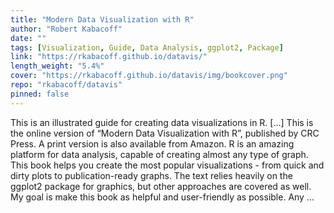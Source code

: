 ```yaml
---
title: "Modern Data Visualization with R"
author: "Robert Kabacoff"
date: ""
tags: [Visualization, Guide, Data Analysis, ggplot2, Package]
link: "https://rkabacoff.github.io/datavis/"
length_weight: "5.4%"
cover: "https://rkabacoff.github.io/datavis/img/bookcover.png"
repo: "rkabacoff/datavis"
pinned: false
---
```


This is an illustrated guide for creating data visualizations in R. [...] This is the online version of “Modern Data Visualization with R”, published by CRC Press. A print version is also available from Amazon. R is an amazing platform for data analysis, capable of creating almost any type of graph. This book helps you create the most popular visualizations - from quick and dirty plots to publication-ready graphs. The text relies heavily on the ggplot2 package for graphics, but other approaches are covered as well. My goal is make this book as helpful and user-friendly as possible. Any ...

